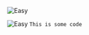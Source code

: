 <span class="illustration"><img src="/media/original/2013/02/jolibonhomme-small.png" alt="Easy" /></span>

<span class="illustration">![Easy](/media/original/2013/02/jolibonhomme-small.png) <code>This is some code</code></span>
